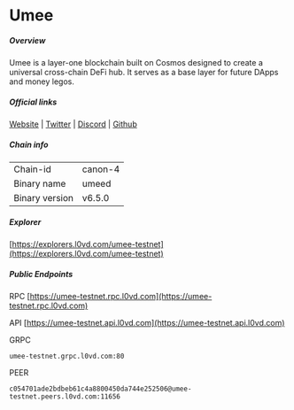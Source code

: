 # Umee


##### Overview
Umee is a layer-one blockchain built on Cosmos designed to create a universal cross-chain DeFi hub. It serves as a base layer for future DApps and money legos.


##### Official links
[Website](https://umee.cc/) | [Twitter](https://twitter.com/Umee_CrossChain) | [Discord](https://discord.gg/umee) | [Github](https://github.com/umee-network)

##### Chain info

|  |  |
| ------ | ------ |
| Chain-id | canon-4 |
| Binary name | umeed |
| Binary version | v6.5.0 |

##### Explorer
[https://explorers.l0vd.com/umee-testnet](https://explorers.l0vd.com/umee-testnet)

##### Public Endpoints
RPC
[https://umee-testnet.rpc.l0vd.com](https://umee-testnet.rpc.l0vd.com)

API
[https://umee-testnet.api.l0vd.com](https://umee-testnet.api.l0vd.com)

GRPC
```
umee-testnet.grpc.l0vd.com:80
```

PEER
```
c054701ade2bdbeb61c4a8800450da744e252506@umee-testnet.peers.l0vd.com:11656
```

